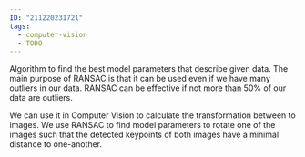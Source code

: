 ```yaml
---
ID: "211220231721"
tags:
  - computer-vision
  - TODO
---
```

Algorithm to find the best model parameters that describe given data. The main purpose of RANSAC is that it can be used even if we have many outliers in our data. RANSAC can be effective if not more than 50% of our data are outliers.

We can use it in Computer Vision to calculate the transformation between to images. We use RANSAC to find model parameters to rotate one of the images such that the detected keypoints of both images have a minimal distance to one-another.
